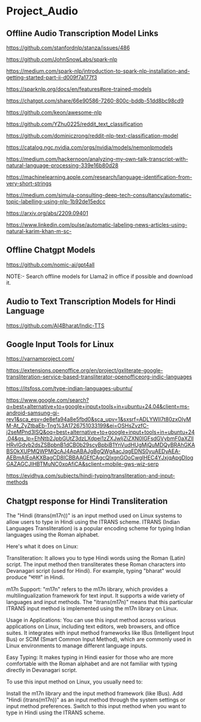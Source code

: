 # Project_Audio

## Offline Audio Transcription Model Links
https://github.com/stanfordnlp/stanza/issues/486

https://github.com/JohnSnowLabs/spark-nlp

https://medium.com/spark-nlp/introduction-to-spark-nlp-installation-and-getting-started-part-ii-d009f7a177f3

https://sparknlp.org/docs/en/features#pre-trained-models

https://chatgpt.com/share/66e90586-7260-800c-bddb-51dd8bc98cd9

https://github.com/keon/awesome-nlp

https://github.com/YZhu0225/reddit_text_classification

https://github.com/dominiczrong/reddit-nlp-text-classification-model

https://catalog.ngc.nvidia.com/orgs/nvidia/models/nemonlpmodels

https://medium.com/hackernoon/analyzing-my-own-talk-transcript-with-natural-language-processing-339e16b80d28

https://machinelearning.apple.com/research/language-identification-from-very-short-strings

https://medium.com/simula-consulting-deep-tech-consultancy/automatic-topic-labelling-using-nlp-1b92de15edcc

https://arxiv.org/abs/2209.09401

https://www.linkedin.com/pulse/automatic-labeling-news-articles-using-natural-karim-khan-m-sc-




## Offline Chatgpt Models

https://github.com/nomic-ai/gpt4all


NOTE:- Search offline models for Llama2 in office if possible and download it. 



## Audio to Text Transcription Models for Hindi Language

https://github.com/AI4Bharat/Indic-TTS


## Google Input Tools for Linux

https://varnamproject.com/


https://extensions.openoffice.org/en/project/gxliterate-google-transliteration-service-based-transliterator-openofficeorg-indic-languages

https://itsfoss.com/type-indian-languages-ubuntu/


https://www.google.com/search?q=best+alternative+to+google+input+tools+in+ubuntu+24.04&client=ms-android-samsung-gj-rev1&sca_esv=de8efa94a8e5fbd0&sca_upv=1&sxsrf=ADLYWII7t80zxOIyMM-At_ZyZtbaEb-Tng%3A1726751033199&ei=OSHsZvzfC-j2seMPnd3lSQ&oq=best+alternative+to+google+input+tools+in+ubuntu+24.04&gs_lp=EhNtb2JpbGUtZ3dzLXdpei1zZXJwIjZiZXN0IGFsdGVybmF0aXZlIHRvIGdvb2dsZSBpbnB1dCB0b29scyBpbiB1YnVudHUgMjQuMDQyBRAhGKABSOkXUPMQWPMQcAJ4ApABAJgBgQWgAacJqgEDNS0yuAEDyAEA-AEBmAIEoAKXBagCD8ICBBAAGEfCAgcQIxgnGOoCwgIHEC4YJxjqApgDIogGAZAGCJIHBTMuNC0xoAfiCA&sclient=mobile-gws-wiz-serp


https://evidhya.com/subjects/hindi-typing/transliteration-and-input-methods



## Chatgpt response for Hindi Transliteration

The "Hindi (itrans(m17n))" is an input method used on Linux systems to allow users to type in Hindi using the ITRANS scheme. ITRANS (Indian Languages Transliteration) is a popular encoding scheme for typing Indian languages using the Roman alphabet.

Here's what it does on Linux:

Transliteration: It allows you to type Hindi words using the Roman (Latin) script. The input method then transliterates these Roman characters into Devanagari script (used for Hindi). For example, typing "bharat" would produce "भारत" in Hindi.

m17n Support: "m17n" refers to the m17n library, which provides a multilingualization framework for text input. It supports a wide variety of languages and input methods. The "itrans(m17n)" means that this particular ITRANS input method is implemented using the m17n library on Linux.

Usage in Applications: You can use this input method across various applications on Linux, including text editors, web browsers, and office suites. It integrates with input method frameworks like IBus (Intelligent Input Bus) or SCIM (Smart Common Input Method), which are commonly used in Linux environments to manage different language inputs.

Easy Typing: It makes typing in Hindi easier for those who are more comfortable with the Roman alphabet and are not familiar with typing directly in Devanagari script.

To use this input method on Linux, you usually need to:

Install the m17n library and the input method framework (like IBus).
Add "Hindi (itrans(m17n))" as an input method through the system settings or input method preferences.
Switch to this input method when you want to type in Hindi using the ITRANS scheme.


